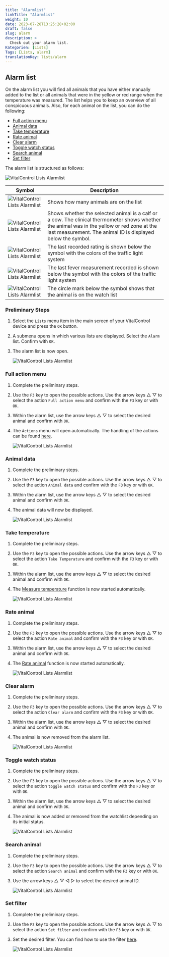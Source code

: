 ```yaml
---
title: "Alarmlist"
linkTitle: "Alarmlist"
weight: 10
date: 2023-07-28T13:25:28+02:00
draft: false
slug: alarm
description: >
  Check out your alarm list.
Kategorien: [Lists]
Tags: [Lists, alarm]
translationKey: lists/alarm
---
```

## Alarm list

On the alarm list you will find all animals that you have either manually added to the list or all animals that were in the yellow or red range when the temperature was measured. The list helps you to keep an overview of all conspicuous animals. Also, for each animal on the list, you can do the following:

- [Full action menu](#full-action-menu)
- [Animal data](#animal-data)
- [Take temperature](#take-temperature)
- [Rate animal](#rate-animal)
- [Clear alarm](#clear-alarm)
- [Toggle watch status](#toggle-watch-status)
- [Search animal](#search-animal)
- [Set filter](#set-filter)

The alarm list is structured as follows:

   ![VitalControl Lists Alarmlist](../images/alarmstructure.png "Structure of the alarm list")

|Symbol   | Description
|-------  |----
   ![VitalControl Lists Alarmlist](../images/kopf.png "Head") | Shows how many animals are on the list
| ![VitalControl Lists Alarmlist](../images/ID.png "ID") | Shows whether the selected animal is a calf or a cow. The clinical thermometer shows whether the animal was in the yellow or red zone at the last measurement. The animal ID is displayed below the symbol.
| ![VitalControl Lists Alarmlist](../images/auge.png "Rating") | The last recorded rating is shown below the symbol with the colors of the traffic light system
|![VitalControl Lists Alarmlist](../images/thermometer.png "Thermometer") | The last fever measurement recorded is shown below the symbol with the colors of the traffic light system
|![VitalControl Lists Alarmlist](../images/auge2.png "Bewertung") |The circle mark below the symbol shows that the animal is on the watch list

### Preliminary Steps

1. Select the `Lists` menu item in the main screen of your VitalControl device and press the `OK` button.

2. A submenu opens in which various lists are displayed. Select the `Alarm` list. Confirm with `OK`.

3. The alarm list is now open.

   ![VitalControl Lists Alarmlist](../images/firststeps.png "Preliminary Steps")

### Full action menu

1. Complete the preliminary steps.

2. Use the `F3` key to open the possible actions. Use the arrow keys △ ▽ to select the action `Full action menu` and confirm with the `F3` key or with `OK`.

3. Within the alarm list, use the arrow keys △ ▽ to select the desired animal and confirm with `OK`.

4. The `Actions` menu will open automatically. The handling of the actions can be found [here](/en/docs/actions/).

   ![VitalControl Lists Alarmlist](../images/actionmenu.png "Action menu")

### Animal data

1. Complete the preliminary steps.

2. Use the `F3` key to open the possible actions. Use the arrow keys △ ▽ to select the action `Animal data` and confirm with the `F3` key or with `OK`.

3. Within the alarm list, use the arrow keys △ ▽ to select the desired animal and confirm with `OK`.

4. The animal data will now be displayed.

   ![VitalControl Lists Alarmlist](../images/animaldata.png "Animal data")

### Take temperature

1. Complete the preliminary steps.

2. Use the `F3` key to open the possible actions. Use the arrow keys △ ▽ to select the action `Take Temperature` and confirm with the `F3` key or with `OK`.

3. Within the alarm list, use the arrow keys △ ▽ to select the desired animal and confirm with `OK`.

4. The [Measure temperature](/en/docs/actions/measure-temperature/#measure-fever) function is now started automatically.

   ![VitalControl Lists Alarmlist](../images/temperature.png "Take temperature")

### Rate animal

1. Complete the preliminary steps.

2. Use the `F3` key to open the possible actions. Use the arrow keys △ ▽ to select the action `Rate animal` and confirm with the `F3` key or with `OK`.

3. Within the alarm list, use the arrow keys △ ▽ to select the desired animal and confirm with `OK`.

4. The [Rate animal](/en/docs/actions/rating/#rate-your-animals) function is now started automatically.

   ![VitalControl Lists Alarmlist](../images/rateanimal.png "Rate animal")

### Clear alarm

1. Complete the preliminary steps.

2. Use the `F3` key to open the possible actions. Use the arrow keys △ ▽ to select the action `Clear alarm` and confirm with the `F3` key or with `OK`.

3. Within the alarm list, use the arrow keys △ ▽ to select the desired animal and confirm with `OK`.

4. The animal is now removed from the alarm list.

   ![VitalControl Lists Alarmlist](../images/clearalarm.png "Clear alarm")

### Toggle watch status

1. Complete the preliminary steps.

2. Use the `F3` key to open the possible actions. Use the arrow keys △ ▽ to select the action `toggle watch status` and confirm with the `F3` key or with `OK`.

3. Within the alarm list, use the arrow keys △ ▽ to select the desired animal and confirm with `OK`.

4. The animal is now added or removed from the watchlist depending on its initial status.

   ![VitalControl Lists Alarmlist](../images/watchlist.png "Toggle watch status")

### Search animal

1. Complete the preliminary steps.

2. Use the `F3` key to open the possible actions. Use the arrow keys △ ▽ to select the action `Search animal` and confirm with the `F3` key or with `OK`.

3. Use the arrow keys △ ▽ ◁ ▷ to select the desired animal ID.

   ![VitalControl Lists Alarmlist](../images/searchanimal.png "Search animal")

### Set filter

1. Complete the preliminary steps.

2. Use the `F3` key to open the possible actions. Use the arrow keys △ ▽ to select the action `Set filter` and confirm with the `F3` key or with `OK`.

3. Set the desired filter. You can find how to use the filter [here](../../filter/#applying-filters).

   ![VitalControl Lists Alarmlist](../images/setfilter.png "Set filter")

